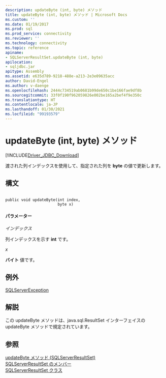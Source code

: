 ```yaml
---
description: updateByte (int, byte) メソッド
title: updateByte (int, byte) メソッド | Microsoft Docs
ms.custom: ''
ms.date: 01/19/2017
ms.prod: sql
ms.prod_service: connectivity
ms.reviewer: ''
ms.technology: connectivity
ms.topic: reference
apiname:
- SQLServerResultSet.updateByte (int, byte)
apilocation:
- sqljdbc.jar
apitype: Assembly
ms.assetid: e635d789-9218-488e-a213-2e3e09635acc
author: David-Engel
ms.author: v-daenge
ms.openlocfilehash: 2444c734519ab0681b99de650c1be166fae9df8b
ms.sourcegitcommit: 33f0f190f962059826e002be165a2bef4f9e350c
ms.translationtype: HT
ms.contentlocale: ja-JP
ms.lasthandoff: 01/30/2021
ms.locfileid: "99193579"
---
```

# <a name="updatebyte-method-int-byte"></a>updateByte (int, byte) メソッド
[!INCLUDE[Driver_JDBC_Download](../../../includes/driver_jdbc_download.md)]

  渡された列インデックスを使用して、指定された列を **byte** の値で更新します。  
  
## <a name="syntax"></a>構文  
  
```  
  
public void updateByte(int index,  
                       byte x)  
```  
  
#### <a name="parameters"></a>パラメーター  
 *インデックス*  
  
 列インデックスを示す **int** です。  
  
 *x*  
  
 **バイト** 値です。  
  
## <a name="exceptions"></a>例外  
 [SQLServerException](../../../connect/jdbc/reference/sqlserverexception-class.md)  
  
## <a name="remarks"></a>解説  
 この updateByte メソッドは、java.sql.ResultSet インターフェイスの updateByte メソッドで規定されています。  
  
## <a name="see-also"></a>参照  
 [updateByte メソッド &#40;SQLServerResultSet&#41;](../../../connect/jdbc/reference/updatebyte-method-sqlserverresultset.md)   
 [SQLServerResultSet のメンバー](../../../connect/jdbc/reference/sqlserverresultset-members.md)   
 [SQLServerResultSet クラス](../../../connect/jdbc/reference/sqlserverresultset-class.md)  
  
  
